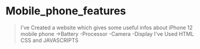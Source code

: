 # Mobile_phone_features
> I've Created a website which gives some useful infos about iPhone 12 mobile phone
->Battery
-Processor
-Camera
-Display
> I've Used HTML CSS and JAVASCRIPTS
